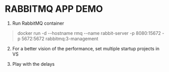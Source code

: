 # RABBITMQ APP DEMO

1. Run RabbitMQ container
> docker run -d --hostname rmq --name rabbit-server -p 8080:15672 -p 5672:5672 rabbitmq:3-management

2. For a better vision of the performance, set multiple startup projects in VS

3. Play with the delays
